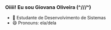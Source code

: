 ### Oiiii! Eu sou Giovana Oliveira (^///^)

- 🌱 Estudante de Desenvolvimento de Sistemas
- 😄 Pronouns: ela/dela

